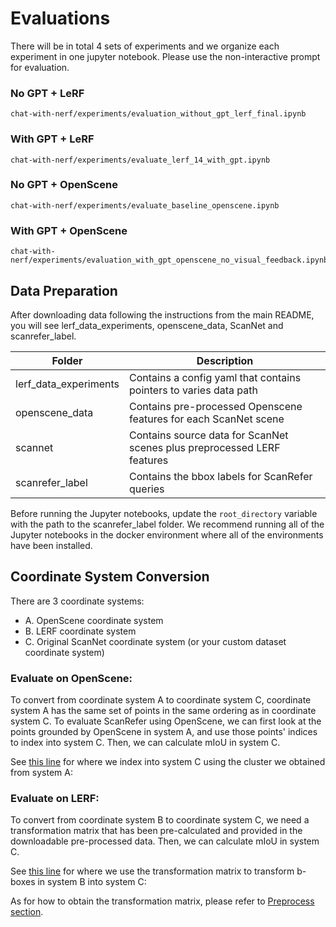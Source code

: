 # Evaluations

There will be in total 4 sets of experiments and we organize each experiment in one jupyter notebook. Please use the non-interactive prompt for evaluation.

### No GPT + LeRF

```
chat-with-nerf/experiments/evaluation_without_gpt_lerf_final.ipynb
```

### With GPT + LeRF

```
chat-with-nerf/experiments/evaluate_lerf_14_with_gpt.ipynb
```

### No GPT + OpenScene

```
chat-with-nerf/experiments/evaluate_baseline_openscene.ipynb
```

### With GPT + OpenScene

```
chat-with-nerf/experiments/evaluation_with_gpt_openscene_no_visual_feedback.ipynb
```

## Data Preparation

After downloading data following the instructions from the main README, you will see lerf_data_experiments, openscene_data, ScanNet and scanrefer_label.

| Folder                  | Description |
|-----------------------|-------------|
| lerf_data_experiments | Contains a config yaml that contains pointers to varies data path             |
| openscene_data        | Contains pre-processed Openscene features for each ScanNet scene            |
| scannet               | Contains source data for ScanNet scenes plus preprocessed LERF features     |
| scanrefer_label       | Contains the bbox labels for ScanRefer queries            |

Before running the Jupyter notebooks, update the `root_directory` variable with the path to the scanrefer_label folder. We recommend running all of the Jupyter notebooks in the docker environment where all of the environments have been installed.

## Coordinate System Conversion

There are 3 coordinate systems: 
- A. OpenScene coordinate system
- B. LERF coordinate system
- C. Original ScanNet coordinate system (or your custom dataset coordinate system)

### Evaluate on OpenScene:

To convert from coordinate system A to coordinate system C, coordinate system A has the same set of points in the same ordering as in coordinate system C. To evaluate ScanRefer using OpenScene, we can first look at the points grounded by OpenScene in system A, and use those points' indices to index into system C. Then, we can calculate mIoU in system C.

See [this line](https://github.com/sled-group/chat-with-nerf/blob/b769c68e3862d8ea83f2756836f244d93ce4b980/chat_with_nerf/visual_grounder/picture_taker.py#L913) for where we index into system C using the cluster we obtained from system A:

### Evaluate on LERF:

To convert from coordinate system B to coordinate system C, we need a transformation matrix that has been pre-calculated and provided in the downloadable pre-processed data. Then, we can calculate mIoU in system C.

See [this line](https://github.com/sled-group/chat-with-nerf/blob/b769c68e3862d8ea83f2756836f244d93ce4b980/chat_with_nerf/visual_grounder/picture_taker.py#L173) for where we use the transformation matrix to transform b-boxes in system B into system C:

As for how to obtain the transformation matrix, please refer to [Preprocess section](https://github.com/sled-group/chat-with-nerf?tab=readme-ov-file#preprocess--preprare-your-own-data).
